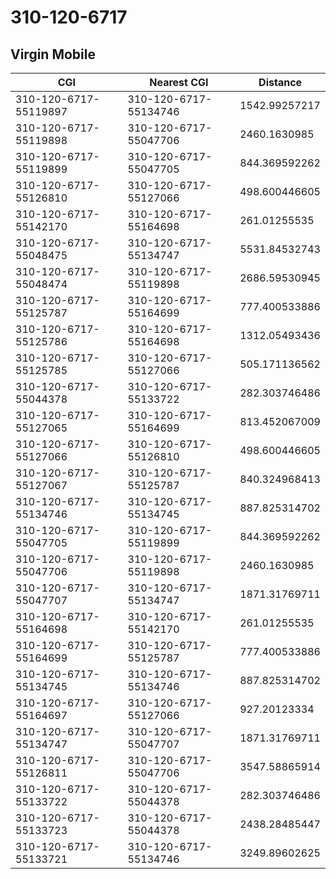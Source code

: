 # 310-120-6717
## Virgin Mobile


| CGI | Nearest CGI | Distance |
|-----|-------------|----------|
| 310-120-6717-55119897 | 310-120-6717-55134746 | 1542.99257217 |
| 310-120-6717-55119898 | 310-120-6717-55047706 | 2460.1630985 |
| 310-120-6717-55119899 | 310-120-6717-55047705 | 844.369592262 |
| 310-120-6717-55126810 | 310-120-6717-55127066 | 498.600446605 |
| 310-120-6717-55142170 | 310-120-6717-55164698 | 261.01255535 |
| 310-120-6717-55048475 | 310-120-6717-55134747 | 5531.84532743 |
| 310-120-6717-55048474 | 310-120-6717-55119898 | 2686.59530945 |
| 310-120-6717-55125787 | 310-120-6717-55164699 | 777.400533886 |
| 310-120-6717-55125786 | 310-120-6717-55164698 | 1312.05493436 |
| 310-120-6717-55125785 | 310-120-6717-55127066 | 505.171136562 |
| 310-120-6717-55044378 | 310-120-6717-55133722 | 282.303746486 |
| 310-120-6717-55127065 | 310-120-6717-55164699 | 813.452067009 |
| 310-120-6717-55127066 | 310-120-6717-55126810 | 498.600446605 |
| 310-120-6717-55127067 | 310-120-6717-55125787 | 840.324968413 |
| 310-120-6717-55134746 | 310-120-6717-55134745 | 887.825314702 |
| 310-120-6717-55047705 | 310-120-6717-55119899 | 844.369592262 |
| 310-120-6717-55047706 | 310-120-6717-55119898 | 2460.1630985 |
| 310-120-6717-55047707 | 310-120-6717-55134747 | 1871.31769711 |
| 310-120-6717-55164698 | 310-120-6717-55142170 | 261.01255535 |
| 310-120-6717-55164699 | 310-120-6717-55125787 | 777.400533886 |
| 310-120-6717-55134745 | 310-120-6717-55134746 | 887.825314702 |
| 310-120-6717-55164697 | 310-120-6717-55127066 | 927.20123334 |
| 310-120-6717-55134747 | 310-120-6717-55047707 | 1871.31769711 |
| 310-120-6717-55126811 | 310-120-6717-55047706 | 3547.58865914 |
| 310-120-6717-55133722 | 310-120-6717-55044378 | 282.303746486 |
| 310-120-6717-55133723 | 310-120-6717-55044378 | 2438.28485447 |
| 310-120-6717-55133721 | 310-120-6717-55134746 | 3249.89602625 |
